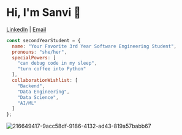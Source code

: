 # Hi, I'm Sanvi 👋

[LinkedIn](https://www.linkedin.com/in/sanvi-705v1/) | [Email](sanvi.kaushik22@gmail.com)

```js
const secondYearStudent = {
  name: "Your Favorite 3rd Year Software Engineering Student",
  pronouns: "she/her",
  specialPowers: [
    "can debug code in my sleep",
    "turn coffee into Python"
  ],
  collaborationWishlist: [
    "Backend",
    "Data Engineering",
    "Data Science",
    "AI/ML"
  ]
};
```
![216649417-9acc58df-9186-4132-ad43-819a57babb67](https://github.com/user-attachments/assets/6f39d3fe-8746-489f-8c9c-0ab122b54647)

<!---
sanvikaushik/sanvikaushik is a ✨ special ✨ repository because its `README.md` (this file) appears on your GitHub profile.
You can click the Preview link to take a look at your changes.
--->
